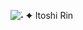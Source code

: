 
![˖࣪ ✦ Itoshi Rin](https://github.com/user-attachments/assets/94907b90-4725-4313-96d7-7f75cedd7703)

